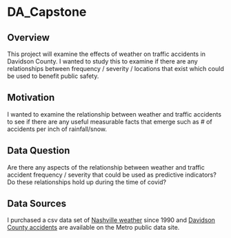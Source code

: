 # DA_Capstone 


## Overview
This project will examine the effects of weather on traffic accidents in Davidson County.  I wanted to study this to examine if there are any relationships between frequency / severity / locations that exist which could be used to benefit public safety.  

## Motivation
I wanted to examine the relationship between weather and traffic accidents to see if there are any useful measurable facts that emerge such as # of accidents per inch of rainfall/snow.  

## Data Question
Are there any aspects of the relationship between weather and traffic accident frequency / severity that could be used as predictive indicators?  Do these relationships hold up during the time of covid?  

## Data Sources
I purchased a csv data set of [Nashville weather](https://openweathermap.org) since 1990 and [Davidson County accidents](https://data.nashville.gov/Police/Traffic-Accidents/6v6w-hpcw) are available on the Metro public data site.

